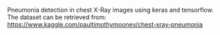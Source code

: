 Pneumonia detection in chest X-Ray images using keras and tensorflow. The dataset can be retrieved from: https://www.kaggle.com/paultimothymooney/chest-xray-pneumonia
